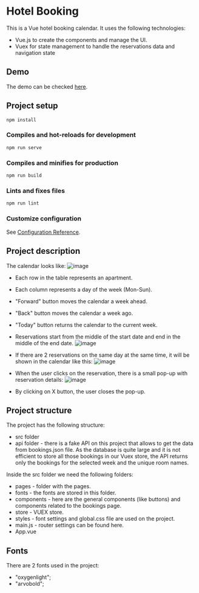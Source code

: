 # Hotel Booking

This is a Vue hotel booking calendar. It uses the following technologies:

- Vue.js to create the components and manage the UI.
- Vuex for state management to handle the reservations data and navigation state

## Demo

The demo can be checked [here](https://hotel-booking-vuex.netlify.app).

## Project setup

```
npm install
```

### Compiles and hot-reloads for development

```
npm run serve
```

### Compiles and minifies for production

```
npm run build
```

### Lints and fixes files

```
npm run lint
```

### Customize configuration

See [Configuration Reference](https://cli.vuejs.org/config/).

## Project description

The calendar looks like:
![image](https://github.com/sonia-ko/hotel-booking-vuex/assets/57558085/79e2e039-2886-401c-8045-c6a9d149a29d)


- Each row in the table represents an apartment.
- Each column represents a day of the week (Mon-Sun).
- &quot;Forward&quot; button moves the calendar a week ahead.
- &quot;Back&quot; button moves the calendar a week ago.
- &quot;Today&quot; button returns the calendar to the current week.
- Reservations start from the middle of the start date and end in the middle of the end date.
![image](https://github.com/sonia-ko/hotel-booking-vuex/assets/57558085/98f8e49e-89a3-4c58-80c1-2a684c2d7029)

- If there are 2 reservations on the same day at the same time, it will be shown in the calendar like this:
![image](https://github.com/sonia-ko/hotel-booking-vuex/assets/57558085/a4f45651-a532-4721-917c-c7c039d3f48a)

- When the user clicks on the reservation, there is a small pop-up with reservation details:
![image](https://github.com/sonia-ko/hotel-booking-vuex/assets/57558085/821a463e-b1d0-42c7-9068-94b207026b18)

- By clicking on X button, the user closes the pop-up.

## Project structure

The project has the following structure:

- src folder
- api folder - there is a fake API on this project that allows to get the data from bookings.json file. As the database is quite large and it is not efficient to store all those bookings in our Vuex store, the API returns only the bookings for the selected week and the unique room names.

Inside the src folder we need the following folders:

- pages - folder with the pages.
- fonts - the fonts are stored in this folder.
- components - here are the general components (like buttons) and components related to the bookings page.
- store - VUEX store.
- styles - font settings and global.css file are used on the project.
- main.js - router settings can be found here.
- App.vue

## Fonts

There are 2 fonts used in the project:

- "oxygenlight";
- "arvobold";
